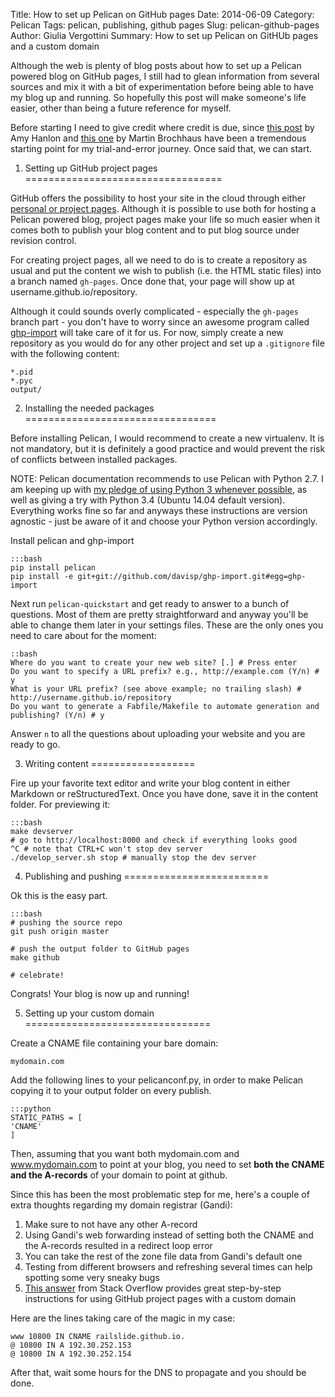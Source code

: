 Title: How to set up Pelican on GitHub pages
Date: 2014-06-09
Category: Pelican
Tags: pelican, publishing, github pages
Slug: pelican-github-pages
Author: Giulia Vergottini
Summary: How to set up Pelican on GitHUb pages and a custom domain


Although the web is plenty of blog posts about how to set up a Pelican powered blog on GitHub pages, I still had to glean information from several sources and mix it with a bit of experimentation before being able to have my blog up and running. So hopefully this post will make someone's life easier, other than being a future reference for myself.

Before starting I need to give credit where credit is due, since [this post](http://mathamy.com/migrating-to-github-pages-using-pelican.html) by Amy Hanlon and [this one](http://martinbrochhaus.com/pelican2.html) by Martin Brochhaus have been a tremendous starting point for my trial-and-error journey. Once said that, we can start.


1. Setting up GitHub project pages
==================================

GitHub offers the possibility to host your site in the cloud through either [personal or project pages](https://help.github.com/articles/user-organization-and-project-pages). Although it is possible to use both for hosting a Pelican powered blog, project pages make your life so much easier when it comes both to publish your blog content and to put blog source under revision control.

For creating project pages, all we need to do is to create a repository as usual and put the content we wish to publish (i.e. the HTML static files) into a branch named `gh-pages`. Once done that, your page will show up at username.github.io/repository.

Although it could sounds overly complicated - especially the `gh-pages` branch part - you don't have to worry since an awesome program called [ghp-import](https://github.com/davisp/ghp-import) will take care of it for us. For now, simply create a new repository as you would do for any other project and set up a `.gitignore` file with the following content:

    *.pid
    *.pyc
    output/


2. Installing the needed packages
=================================

Before installing Pelican, I would recommend to create a new virtualenv. It is not mandatory, but it is definitely a good practice and would prevent the risk of conflicts between installed packages.

NOTE: Pelican documentation recommends to use Pelican with Python 2.7. I am keeping up with [my pledge of using Python 3 whenever possible]({filename}/virtualenwrapper-ubuntu-python3.md), as well as giving a try with Python 3.4 (Ubuntu 14.04 default version). Everything works fine so far and anyways these instructions are version agnostic - just be aware of it and choose your Python version accordingly.

Install pelican and ghp-import

    :::bash
    pip install pelican
    pip install -e git+git://github.com/davisp/ghp-import.git#egg=ghp-import


Next run `pelican-quickstart` and get ready to answer to a bunch of questions. Most of them are pretty straightforward and anyway you'll be able to change them later in your settings files. These are the only ones you need to care about for the moment:

    ::bash
    Where do you want to create your new web site? [.] # Press enter
    Do you want to specify a URL prefix? e.g., http://example.com (Y/n) # y
    What is your URL prefix? (see above example; no trailing slash) # http://username.github.io/repository
    Do you want to generate a Fabfile/Makefile to automate generation and publishing? (Y/n) # y

Answer `n` to all the questions about uploading your website and you are ready to go.


3. Writing content
==================

Fire up your favorite text editor and write your blog content in either Markdown or reStructuredText. Once you have done, save it in the content folder. For previewing it:

    :::bash
    make devserver
    # go to http://localhost:8000 and check if everything looks good
    ^C # note that CTRL+C won't stop dev server
    ./develop_server.sh stop # manually stop the dev server


4. Publishing and pushing
=========================

Ok this is the easy part.

    :::bash
    # pushing the source repo
    git push origin master

    # push the output folder to GitHub pages
    make github

    # celebrate!

Congrats! Your blog is now up and running!


5. Setting up your custom domain
================================

Create a CNAME file containing your bare domain:

    mydomain.com

Add the following lines to your pelicanconf.py, in order to make Pelican copying it to your output folder on every publish.

    :::python
    STATIC_PATHS = [
    'CNAME'
    ]

Then, assuming that you want both mydomain.com and www.mydomain.com to point at your blog, you need to set **both the CNAME and the A-records** of your domain to point at github.

Since this has been the most problematic step for me, here's a couple of extra thoughts regarding my domain registrar (Gandi):

1. Make sure to not have any other A-record
2. Using Gandi's web forwarding instead of setting both the CNAME and the A-records resulted in a redirect loop error
3. You can take the rest of the zone file data from Gandi's default one
4. Testing from different browsers and refreshing several times can help spotting some very sneaky bugs
5. [This answer](http://stackoverflow.com/a/22374542/2926113) from Stack Overflow provides great step-by-step instructions for using GitHub project pages with a custom domain

Here are the lines taking care of the magic in my case:

    www 10800 IN CNAME railslide.github.io.
    @ 10800 IN A 192.30.252.153
    @ 10800 IN A 192.30.252.154

After that, wait some hours for the DNS to propagate and you should be done.
